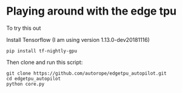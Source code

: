 # Playing around with the edge tpu

To try this out


Install Tensorflow (I am using version 1.13.0-dev20181116)
```
pip install tf-nightly-gpu
```

Then clone and run this script:
```
git clone https://github.com/autorope/edgetpu_autopilot.git
cd edgetpu_autopilot
python core.py
```
